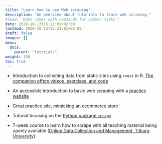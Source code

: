 ```yaml
---
title: "Learn how to use Web scraping"
description: "An overview about tutorials to learn web scraping."
#lead: "Doks comes with commands for common tasks."
date: 2020-10-13T15:21:01+02:00
lastmod: 2020-10-13T15:21:01+02:00
draft: false
images: []
menu:
  docs:
    parent: "tutorials"
weight: 150
toc: true
---
```


- Introduction to collecting data from static sites using `rvest` in R. [The companion offers videos, exercises, and code](https://practicewebscrapingsite.wordpress.com)

- An accessible introduction to basic web scraping with a [practice website](https://scrapethissite.com)

- Great practice site, [mimicking an ecommerce store](https://books.toscrape.com)

- Tutorial focusing on the [Python package `scrapy`](https://rlanders.net/scrapy)

- 7-week course to learn how to scrape with all teaching material being openly available ([Online Data Collection and Management, Tilburg University](https://odcm.hannesdatta.com))
